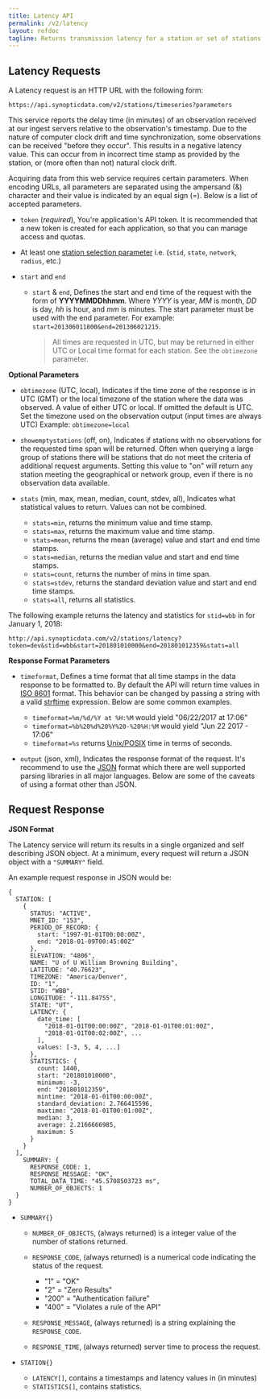 ```yaml
---
title: Latency API
permalink: /v2/latency
layout: refdoc
tagline: Returns transmission latency for a station or set of stations based on a start and end date/time.
---
```


## Latency Requests

A Latency request is an HTTP URL with the following form:

```
https://api.synopticdata.com/v2/stations/timeseries?parameters
```

This service reports the delay time (in minutes) of an observation received at our ingest servers relative to the observation's timestamp. Due to the nature of computer clock drift and time synchronization, some observations can be received "before they occur". This results in a negative latency value. This can occur from in incorrect time stamp as provided by the station, or (more often than not) natural clock drift.

Acquiring data from this web service requires certain parameters. When encoding URLs, all parameters are separated using the ampersand (&) character and their value is indicated by an equal sign (=). Below is a list of accepted parameters.

* `token` (_required_), You're application's API token. It is recommended that a new token is created for each application, so that you can manage access and quotas.

* At least one [station selection parameter][station-selectors] i.e. (`stid`, `state`, `network`, `radius`, etc.)

* `start` and `end`

  * `start` & `end`, Defines the start and end time of the request with the form of **YYYYMMDDhhmm**. Where _YYYY_ is year, _MM_ is month, _DD_ is day, _hh_ is hour, and _mm_ is minutes. The start parameter must be used with the end parameter. For example: `start=201306011800&end=201306021215`.

    > All times are requested in UTC, but may be returned in either UTC or Local time format for each station. See the `obtimezone` parameter.

**Optional Parameters**

* `obtimezone` (UTC, local), Indicates if the time zone of the response is in UTC (GMT) or the local timezone of the station where the data was observed. A value of either UTC or local. If omitted the default is UTC. Set the timezone used on the observation output (input times are always UTC) Example: `obtimezone=local`

* `showemptystations` (off, on), Indicates if stations with no observations for the requested time span will be returned. Often when querying a large group of stations there will be stations that do not meet the criteria of additional request arguments. Setting this value to "on" will return any station meeting the geographical or network group, even if there is no observation data available.

* `stats` (min, max, mean, median, count, stdev, all), Indicates what statistical values to return. Values can not be combined.

  * `stats=min`, returns the minimum value and time stamp.
  * `stats=max`, returns the maximum value and time stamp.
  * `stats=mean`, returns the mean (average) value and start and end time stamps.
  * `stats=median`, returns the median value and start and end time stamps.
  * `stats=count`, returns the number of mins in time span.
  * `stats=stdev`, returns the standard deviation value and start and end time stamps.
  * `stats=all`, returns all statistics.

The following example returns the latency and statistics for `stid=wbb` in for January 1, 2018:

```
http://api.synopticdata.com/v2/stations/latency?token=dev&stid=wbb&start=201801010000&end=201801012359&stats=all
```

**Response Format Parameters**

* `timeformat`, Defines a time format that all time stamps in the data response to be formatted to. By default the API will return time values in [ISO 8601][iso-8601] format. This behavior can be changed by passing a string with a valid [strftime][strftime] expression. Below are some common examples.

  * `timeformat=%m/%d/%Y at %H:%M` would yield "06/22/2017 at 17:06"
  * `timeformat=%b%20%d%20%Y%20-%20%H:%M` would yield "Jun 22 2017 - 17:06"
  * `timeformat=%s` returns [Unix/POSIX][epoch-seconds] time in terms of seconds.

* `output` (json, xml), Indicates the response format of the request. It's recommend to use the [JSON] format which there are well supported parsing libraries in all major languages. Below are some of the caveats of using a format other than JSON.

## Request Response

**JSON Format**

The Latency service will return its results in a single organized and self describing JSON object. At a minimum, every request will return a JSON object with a `"SUMMARY"` field.

An example request response in JSON would be:

```
{
  STATION: [
    {
      STATUS: "ACTIVE",
      MNET_ID: "153",
      PERIOD_OF_RECORD: {
        start: "1997-01-01T00:00:00Z",
        end: "2018-01-09T00:45:00Z"
      },
      ELEVATION: "4806",
      NAME: "U of U William Browning Building",
      LATITUDE: "40.76623",
      TIMEZONE: "America/Denver",
      ID: "1",
      STID: "WBB",
      LONGITUDE: "-111.84755",
      STATE: "UT",
      LATENCY: {
        date_time: [
          "2018-01-01T00:00:00Z", "2018-01-01T00:01:00Z",
          "2018-01-01T00:02:00Z", ...
        ],
        values: [-3, 5, 4, ...]
      },
      STATISTICS: {
        count: 1440,
        start: "201801010000",
        minimum: -3,
        end: "201801012359",
        mintime: "2018-01-01T00:00:00Z",
        standard_deviation: 2.766415596,
        maxtime: "2018-01-01T00:01:00Z",
        median: 3,
        average: 2.2166666985,
        maximum: 5
      }
    }
  ],
    SUMMARY: {
      RESPONSE_CODE: 1,
      RESPONSE_MESSAGE: "OK",
      TOTAL_DATA_TIME: "45.5708503723 ms",
      NUMBER_OF_OBJECTS: 1
  }
}
```

* `SUMMARY{}`

  * `NUMBER_OF_OBJECTS`, (always returned) is a integer value of the number of stations returned.
  * `RESPONSE_CODE`, (always returned) is a numerical code indicating the status of the request.

    * "1" = "OK"
    * "2" = "Zero Results"
    * "200" = "Authentication failure"
    * "400" = "Violates a rule of the API"

  * `RESPONSE_MESSAGE`, (always returned) is a string explaining the `RESPONSE_CODE`.
  * `RESPONSE_TIME`, (always returned) server time to process the request.

* `STATION{}`

  * `LATENCY[]`, contains a timestamps and latency values in (in minutes)
  * `STATISTICS[]`, contains statistics.

<!-- References & URLs -->

[station-selectors]: ./station-selectors
[timeseries-api]: ./timeseries
[network-api]: ./networks
[epoch-seconds]: https://en.wikipedia.org/wiki/Unix_time
[iso-8601]: https://en.wikipedia.org/wiki/ISO_8601
[json]: http://json.org/
[sl-range-check]: https://synopticlabs.org/api/mesonet/reference/qc/#Range_check
[strftime]: http://man7.org/linux/man-pages/man3/strftime.3.html

